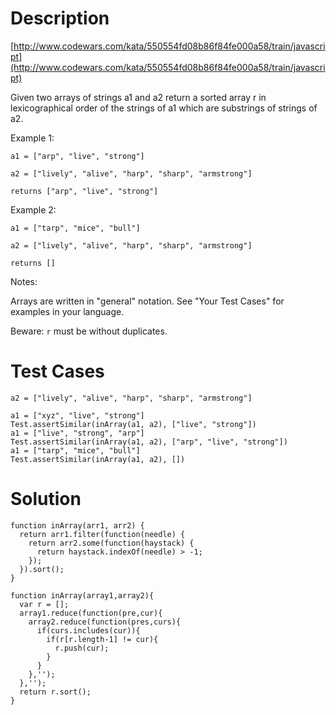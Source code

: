 # Description
[http://www.codewars.com/kata/550554fd08b86f84fe000a58/train/javascript](http://www.codewars.com/kata/550554fd08b86f84fe000a58/train/javascript)

Given two arrays of strings a1 and a2 return a sorted array r in lexicographical order of the strings of a1 which are substrings of strings of a2.

Example 1:
```
a1 = ["arp", "live", "strong"]

a2 = ["lively", "alive", "harp", "sharp", "armstrong"]

returns ["arp", "live", "strong"]
```
Example 2:
```
a1 = ["tarp", "mice", "bull"]

a2 = ["lively", "alive", "harp", "sharp", "armstrong"]

returns []
```
Notes:

Arrays are written in "general" notation. See "Your Test Cases" for examples in your language.

Beware: `r` must be without duplicates.


# Test Cases
```
a2 = ["lively", "alive", "harp", "sharp", "armstrong"]

a1 = ["xyz", "live", "strong"]
Test.assertSimilar(inArray(a1, a2), ["live", "strong"])
a1 = ["live", "strong", "arp"]
Test.assertSimilar(inArray(a1, a2), ["arp", "live", "strong"])
a1 = ["tarp", "mice", "bull"]
Test.assertSimilar(inArray(a1, a2), [])

```
# Solution

```
function inArray(arr1, arr2) {
  return arr1.filter(function(needle) {
    return arr2.some(function(haystack) {
      return haystack.indexOf(needle) > -1;
    });
  }).sort();
}
```

```
function inArray(array1,array2){
  var r = [];
  array1.reduce(function(pre,cur){
    array2.reduce(function(pres,curs){
      if(curs.includes(cur)){
        if(r[r.length-1] != cur){
          r.push(cur);
        }
      }
    },'');
  },'');
  return r.sort();
}
```
